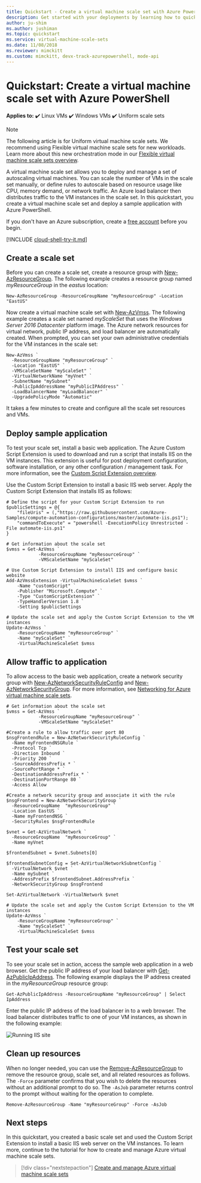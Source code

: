 ```yaml
---
title: Quickstart - Create a virtual machine scale set with Azure PowerShell
description: Get started with your deployments by learning how to quickly create a virtual machine scale with Azure PowerShell.
author: ju-shim
ms.author: jushiman
ms.topic: quickstart
ms.service: virtual-machine-scale-sets
ms.date: 11/08/2018
ms.reviewer: mimckitt
ms.custom: mimckitt, devx-track-azurepowershell, mode-api
---
```


# Quickstart: Create a virtual machine scale set with Azure PowerShell

**Applies to:** :heavy_check_mark: Linux VMs :heavy_check_mark: Windows VMs :heavy_check_mark: Uniform scale sets

> [!NOTE]
> The following article is for Uniform virtual machine scale sets. We recommend using Flexible virtual machine scale sets for new workloads. Learn more about this new orchestration mode in our [Flexible virtual machine scale sets overview](flexible-virtual-machine-scale-sets.md).

A virtual machine scale set allows you to deploy and manage a set of autoscaling virtual machines. You can scale the number of VMs in the scale set manually, or define rules to autoscale based on resource usage like CPU, memory demand, or network traffic. An Azure load balancer then distributes traffic to the VM instances in the scale set. In this quickstart, you create a virtual machine scale set and deploy a sample application with Azure PowerShell.

If you don't have an Azure subscription, create a [free account](https://azure.microsoft.com/free/?WT.mc_id=A261C142F) before you begin.

[!INCLUDE [cloud-shell-try-it.md](../../includes/cloud-shell-try-it.md)]


## Create a scale set
Before you can create a scale set, create a resource group with [New-AzResourceGroup](/powershell/module/az.resources/new-azresourcegroup). The following example creates a resource group named *myResourceGroup* in the *eastus* location:

```azurepowershell-interactive
New-AzResourceGroup -ResourceGroupName "myResourceGroup" -Location "EastUS"
```

Now create a virtual machine scale set with [New-AzVmss](/powershell/module/az.compute/new-azvmss). The following example creates a scale set named *myScaleSet* that uses the *Windows Server 2016 Datacenter* platform image. The Azure network resources for virtual network, public IP address, and load balancer are automatically created. When prompted, you can set your own administrative credentials for the VM instances in the scale set:

```azurepowershell-interactive
New-AzVmss `
  -ResourceGroupName "myResourceGroup" `
  -Location "EastUS" `
  -VMScaleSetName "myScaleSet" `
  -VirtualNetworkName "myVnet" `
  -SubnetName "mySubnet" `
  -PublicIpAddressName "myPublicIPAddress" `
  -LoadBalancerName "myLoadBalancer" `
  -UpgradePolicyMode "Automatic"
```

It takes a few minutes to create and configure all the scale set resources and VMs.


## Deploy sample application
To test your scale set, install a basic web application. The Azure Custom Script Extension is used to download and run a script that installs IIS on the VM instances. This extension is useful for post deployment configuration, software installation, or any other configuration / management task. For more information, see the [Custom Script Extension overview](../virtual-machines/extensions/custom-script-windows.md).

Use the Custom Script Extension to install a basic IIS web server. Apply the Custom Script Extension that installs IIS as follows:

```azurepowershell-interactive
# Define the script for your Custom Script Extension to run
$publicSettings = @{
    "fileUris" = (,"https://raw.githubusercontent.com/Azure-Samples/compute-automation-configurations/master/automate-iis.ps1");
    "commandToExecute" = "powershell -ExecutionPolicy Unrestricted -File automate-iis.ps1"
}

# Get information about the scale set
$vmss = Get-AzVmss `
            -ResourceGroupName "myResourceGroup" `
            -VMScaleSetName "myScaleSet"

# Use Custom Script Extension to install IIS and configure basic website
Add-AzVmssExtension -VirtualMachineScaleSet $vmss `
    -Name "customScript" `
    -Publisher "Microsoft.Compute" `
    -Type "CustomScriptExtension" `
    -TypeHandlerVersion 1.8 `
    -Setting $publicSettings

# Update the scale set and apply the Custom Script Extension to the VM instances
Update-AzVmss `
    -ResourceGroupName "myResourceGroup" `
    -Name "myScaleSet" `
    -VirtualMachineScaleSet $vmss
```

## Allow traffic to application

 To allow access to the basic web application, create a network security group with [New-AzNetworkSecurityRuleConfig](/powershell/module/az.network/new-aznetworksecurityruleconfig) and [New-AzNetworkSecurityGroup](/powershell/module/az.network/new-aznetworksecuritygroup). For more information, see [Networking for Azure virtual machine scale sets](virtual-machine-scale-sets-networking.md).

 ```azurepowershell-interactive
 # Get information about the scale set
 $vmss = Get-AzVmss `
             -ResourceGroupName "myResourceGroup" `
             -VMScaleSetName "myScaleSet"

 #Create a rule to allow traffic over port 80
 $nsgFrontendRule = New-AzNetworkSecurityRuleConfig `
   -Name myFrontendNSGRule `
   -Protocol Tcp `
   -Direction Inbound `
   -Priority 200 `
   -SourceAddressPrefix * `
   -SourcePortRange * `
   -DestinationAddressPrefix * `
   -DestinationPortRange 80 `
   -Access Allow

 #Create a network security group and associate it with the rule
 $nsgFrontend = New-AzNetworkSecurityGroup `
   -ResourceGroupName  "myResourceGroup" `
   -Location EastUS `
   -Name myFrontendNSG `
   -SecurityRules $nsgFrontendRule

 $vnet = Get-AzVirtualNetwork `
   -ResourceGroupName  "myResourceGroup" `
   -Name myVnet

 $frontendSubnet = $vnet.Subnets[0]

 $frontendSubnetConfig = Set-AzVirtualNetworkSubnetConfig `
   -VirtualNetwork $vnet `
   -Name mySubnet `
   -AddressPrefix $frontendSubnet.AddressPrefix `
   -NetworkSecurityGroup $nsgFrontend

 Set-AzVirtualNetwork -VirtualNetwork $vnet

 # Update the scale set and apply the Custom Script Extension to the VM instances
 Update-AzVmss `
     -ResourceGroupName "myResourceGroup" `
     -Name "myScaleSet" `
     -VirtualMachineScaleSet $vmss
 ```

## Test your scale set
To see your scale set in action, access the sample web application in a web browser. Get the public IP address of your load balancer with [Get-AzPublicIpAddress](/powershell/module/az.network/get-azpublicipaddress). The following example displays the IP address created in the *myResourceGroup* resource group:

```azurepowershell-interactive
Get-AzPublicIpAddress -ResourceGroupName "myResourceGroup" | Select IpAddress
```

Enter the public IP address of the load balancer in to a web browser. The load balancer distributes traffic to one of your VM instances, as shown in the following example:

![Running IIS site](./media/virtual-machine-scale-sets-create-powershell/running-iis-site.png)


## Clean up resources
When no longer needed, you can use the [Remove-AzResourceGroup](/powershell/module/az.resources/remove-azresourcegroup) to remove the resource group, scale set, and all related resources as follows. The `-Force` parameter confirms that you wish to delete the resources without an additional prompt to do so. The `-AsJob` parameter returns control to the prompt without waiting for the operation to complete.

```azurepowershell-interactive
Remove-AzResourceGroup -Name "myResourceGroup" -Force -AsJob
```


## Next steps
In this quickstart, you created a basic scale set and used the Custom Script Extension to install a basic IIS web server on the VM instances. To learn more, continue to the tutorial for how to create and manage Azure virtual machine scale sets.

> [!div class="nextstepaction"]
> [Create and manage Azure virtual machine scale sets](tutorial-create-and-manage-powershell.md)
